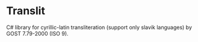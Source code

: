 # Translit
C# library for cyrillic-latin transliteration (support only slavik languages) by GOST 7.79-2000 (ISO 9).
